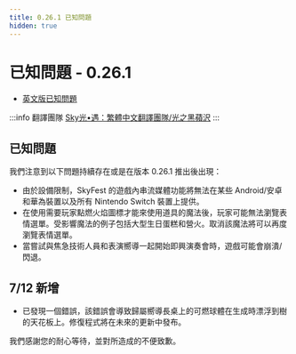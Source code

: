 ```yaml
---
title: 0.26.1 已知問題
hidden: true
---
```

# 已知問題 - 0.26.1

- [英文版已知問題](https://thatgamecompany.helpshift.com/hc/zh-hant/17-sky-children-of-the-light/faq/1334-known-issues-patch-0-26-1/)

:::info 翻譯團隊
[Sky光•遇：繁體中文翻譯團隊/光之黑蘋沢](https://www.facebook.com/thatskygametw)
:::

## 已知問題
我們注意到以下問題持續存在或是在版本 0.26.1 推出後出現：
- 由於設備限制，SkyFest 的遊戲內串流媒體功能將無法在某些 Android/安卓 和華為裝置以及所有 Nintendo Switch 裝置上提供。
- 在使用需要玩家點燃火焰圖標才能來使用道具的魔法後，玩家可能無法瀏覽表情選單。受影響魔法的例子包括大型生日蛋糕和營火。取消該魔法將可以再度瀏覽表情選單。
- 當嘗試與焦急技術人員和表演嚮導一起開始即興演奏會時，遊戲可能會崩潰/閃退。

## 7/12 新增
- 已發現一個錯誤，該錯誤會導致歸屬嚮導長桌上的可燃球體在生成時漂浮到樹的天花板上。修復程式將在未來的更新中發布。 

我們感謝您的耐心等待，並對所造成的不便致歉。